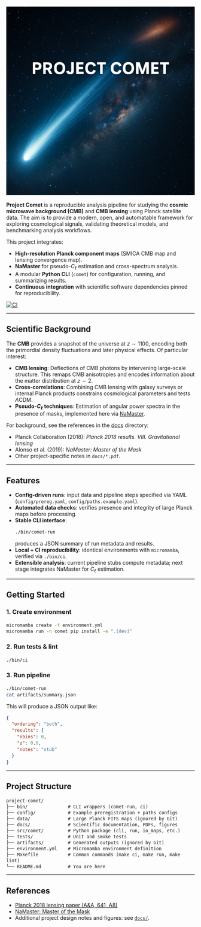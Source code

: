 ![Project Comet](docs/project-comet.png)

**Project Comet** is a reproducible analysis pipeline for studying the **cosmic microwave background (CMB)** and **CMB lensing** using Planck satellite data. The aim is to provide a modern, open, and automatable framework for exploring cosmological signals, validating theoretical models, and benchmarking analysis workflows.

This project integrates:
- **High-resolution Planck component maps** (SMICA CMB map and lensing convergence map).
- **NaMaster** for pseudo-$C_\ell$ estimation and cross-spectrum analysis.
- A modular **Python CLI** (`comet`) for configuration, running, and summarizing results.
- **Continuous integration** with scientific software dependencies pinned for reproducibility.

[![CI](https://github.com/ajhewitt/project-comet/actions/workflows/ci.yml/badge.svg?branch=main)](https://github.com/ajhewitt/project-comet/actions/workflows/ci.yml)

---

## Scientific Background

The **CMB** provides a snapshot of the universe at $z \sim 1100$, encoding both the primordial density fluctuations and later physical effects. Of particular interest:

- **CMB lensing**: Deflections of CMB photons by intervening large-scale structure. This remaps CMB anisotropies and encodes information about the matter distribution at $z \sim 2$.
- **Cross-correlations**: Combining CMB lensing with galaxy surveys or internal Planck products constrains cosmological parameters and tests $\Lambda$CDM.
- **Pseudo-$C_\ell$ techniques**: Estimation of angular power spectra in the presence of masks, implemented here via [NaMaster](https://namaster.readthedocs.io).

For background, see the references in the [docs](docs/) directory:
- Planck Collaboration (2018): *Planck 2018 results. VIII. Gravitational lensing*
- Alonso et al. (2019): *NaMaster: Master of the Mask*
- Other project-specific notes in `docs/*.pdf`.

---

## Features

- **Config-driven runs**: input data and pipeline steps specified via YAML (`config/prereg.yaml`, `config/paths.example.yaml`).
- **Automated data checks**: verifies presence and integrity of large Planck maps before processing.
- **Stable CLI interface**:
  ```bash
  ./bin/comet-run
  ```
  produces a JSON summary of run metadata and results.
- **Local + CI reproducibility**: identical environments with `micromamba`, verified via `./bin/ci`.
- **Extensible analysis**: current pipeline stubs compute metadata; next stage integrates NaMaster for $C_\ell$ estimation.

---

## Getting Started

### 1. Create environment
```bash
micromamba create -f environment.yml
micromamba run -n comet pip install -e ".[dev]"
```

### 2. Run tests & lint
```bash
./bin/ci
```

### 3. Run pipeline
```bash
./bin/comet-run
cat artifacts/summary.json
```

This will produce a JSON output like:
```json
{
  "ordering": "both",
  "results": {
    "nbins": 0,
    "z": 0.0,
    "notes": "stub"
  }
}
```

---

## Project Structure

```
project-comet/
├── bin/               # CLI wrappers (comet-run, ci)
├── config/            # Example preregistration + paths configs
├── data/              # Large Planck FITS maps (ignored by Git)
├── docs/              # Scientific documentation, PDFs, figures
├── src/comet/         # Python package (cli, run, io_maps, etc.)
├── tests/             # Unit and smoke tests
├── artifacts/         # Generated outputs (ignored by Git)
├── environment.yml    # Micromamba environment definition
├── Makefile           # Common commands (make ci, make run, make lint)
└── README.md          # You are here
```

---

## References

- [Planck 2018 lensing paper (A&A, 641, A8)](https://arxiv.org/abs/1807.06210)
- [NaMaster: Master of the Mask](https://arxiv.org/abs/1809.09603)
- Additional project design notes and figures: see [`docs/`](docs/).
